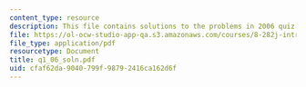 ```yaml
---
content_type: resource
description: This file contains solutions to the problems in 2006 quiz 1.
file: https://ol-ocw-studio-app-qa.s3.amazonaws.com/courses/8-282j-introduction-to-astronomy-spring-2006/cfaf62da9040799f98792416ca162d6f_q1_06_soln.pdf
file_type: application/pdf
resourcetype: Document
title: q1_06_soln.pdf
uid: cfaf62da-9040-799f-9879-2416ca162d6f
---
```

